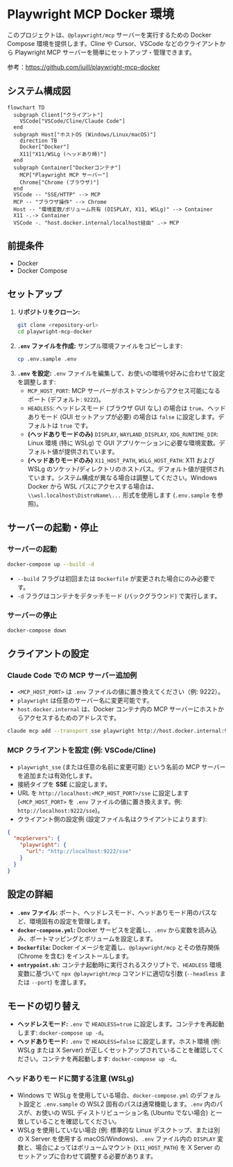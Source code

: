 # Playwright MCP Docker 環境

このプロジェクトは、`@playwright/mcp` サーバーを実行するための Docker Compose 環境を提供します。Cline や Cursor、VSCode などのクライアントから Playwright MCP サーバーを簡単にセットアップ・管理できます。

参考：https://github.com/iuill/playwright-mcp-docker

## システム構成図

```mermaid
flowchart TD
  subgraph Client["クライアント"]
    VSCode["VSCode/Cline/Claude Code"]
  end
  subgraph Host["ホストOS (Windows/Linux/macOS)"]
    direction TB
    Docker["Docker"]
    X11["X11/WSLg (ヘッドあり時)"]
  end
  subgraph Container["Dockerコンテナ"]
    MCP["Playwright MCP サーバー"]
    Chrome["Chrome (ブラウザ)"]
  end
  VSCode -- "SSE/HTTP" --> MCP
  MCP -- "ブラウザ操作" --> Chrome
  Host -- "環境変数/ボリューム共有 (DISPLAY, X11, WSLg)" --> Container
  X11 -.-> Container
  VSCode -. "host.docker.internal/localhost経由" .-> MCP
```

## 前提条件

- Docker
- Docker Compose

## セットアップ

1. **リポジトリをクローン:**
   ```bash
   git clone <repository-url>
   cd playwright-mcp-docker
   ```
2. **`.env` ファイルを作成:**
   サンプル環境ファイルをコピーします:
   ```bash
   cp .env.sample .env
   ```
3. **`.env` を設定:**
   `.env` ファイルを編集して、お使いの環境や好みに合わせて設定を調整します:
   - `MCP_HOST_PORT`: MCP サーバーがホストマシンからアクセス可能になるポート (デフォルト: `9222`)。
   - `HEADLESS`: ヘッドレスモード (ブラウザ GUI なし) の場合は `true`、ヘッドありモード (GUI セットアップが必要) の場合は `false` に設定します。デフォルトは `true` です。
   - **(ヘッドありモードのみ)** `DISPLAY`, `WAYLAND_DISPLAY`, `XDG_RUNTIME_DIR`: Linux 環境 (特に WSLg) で GUI アプリケーションに必要な環境変数。デフォルト値が提供されています。
   - **(ヘッドありモードのみ)** `X11_HOST_PATH`, `WSLG_HOST_PATH`: X11 および WSLg のソケット/ディレクトリのホストパス。デフォルト値が提供されています。システム構成が異なる場合は調整してください。Windows Docker から WSL パスにアクセスする場合は、`\\wsl.localhost\DistroName\...` 形式を使用します (`.env.sample` を参照)。

## サーバーの起動・停止

### サーバーの起動

```bash
docker-compose up --build -d
```

- `--build` フラグは初回または `Dockerfile` が変更された場合にのみ必要です。
- `-d` フラグはコンテナをデタッチモード (バックグラウンド) で実行します。

### サーバーの停止

```bash
docker-compose down
```

## クライアントの設定

### Claude Code での MCP サーバー追加例

- `<MCP_HOST_PORT>` は `.env` ファイルの値に置き換えてください（例: 9222）。
- `playwright` は任意のサーバー名に変更可能です。
- `host.docker.internal` は、Docker コンテナ内の MCP サーバーにホストからアクセスするためのアドレスです。

```bash
claude mcp add --transport sse playwright http://host.docker.internal:9222/sse
```

### MCP クライアントを設定 (例: VSCode/Cline)

- `playwright_sse` (または任意の名前に変更可能) という名前の MCP サーバーを追加または有効化します。
- 接続タイプを **SSE** に設定します。
- URL を `http://localhost:<MCP_HOST_PORT>/sse` に設定します (`<MCP_HOST_PORT>` を `.env` ファイルの値に置き換えます。例: `http://localhost:9222/sse`)。
- クライアント側の設定例 (設定ファイル名はクライアントによります):

```json
{
  "mcpServers": {
    "playwright": {
      "url": "http://localhost:9222/sse"
    }
  }
}
```

## 設定の詳細

- **`.env` ファイル:** ポート、ヘッドレスモード、ヘッドありモード用のパスなど、環境固有の設定を管理します。
- **`docker-compose.yml`:** Docker サービスを定義し、`.env` から変数を読み込み、ポートマッピングとボリュームを設定します。
- **`Dockerfile`:** Docker イメージを定義し、`@playwright/mcp` とその依存関係 (Chrome を含む) をインストールします。
- **`entrypoint.sh`:** コンテナ起動時に実行されるスクリプトで、`HEADLESS` 環境変数に基づいて `npx @playwright/mcp` コマンドに適切な引数 (`--headless` または `--port`) を渡します。

## モードの切り替え

- **ヘッドレスモード:** `.env` で `HEADLESS=true` に設定します。コンテナを再起動します: `docker-compose up -d`。
- **ヘッドありモード:** `.env` で `HEADLESS=false` に設定します。ホスト環境 (例: WSLg または X Server) が正しくセットアップされていることを確認してください。コンテナを再起動します: `docker-compose up -d`。

### ヘッドありモードに関する注意 (WSLg)

- Windows で WSLg を使用している場合、`docker-compose.yml` のデフォルト設定と `.env.sample` の WSL2 固有のパスは通常機能します。`.env` 内のパスが、お使いの WSL ディストリビューション名 (Ubuntu でない場合) と一致していることを確認してください。
- WSLg を使用していない場合 (例: 標準的な Linux デスクトップ、または別の X Server を使用する macOS/Windows)、`.env` ファイル内の `DISPLAY` 変数と、場合によってはボリュームマウント (`X11_HOST_PATH`) を X Server のセットアップに合わせて調整する必要があります。
